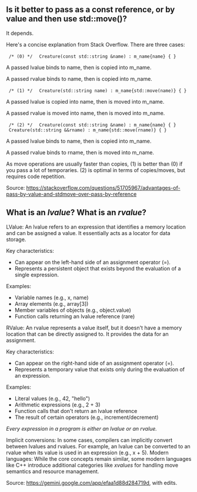 ## Is it better to pass as a const reference, or by value and then use std::move()?

It depends.

Here's a concise explanation from Stack Overflow. There are three cases:

` /* (0) */ `
` Creature(const std::string &name) : m_name{name} { }`

A passed lvalue binds to name, then is copied into m_name.

A passed rvalue binds to name, then is copied into m_name.

` /* (1) */ `
` Creature(std::string name) : m_name{std::move(name)} { }`

A passed lvalue is copied into name, then is moved into m_name.

A passed rvalue is moved into name, then is moved into m_name.

` /* (2) */ `
` Creature(const std::string &name) : m_name{name} { }`
` Creature(std::string &&rname) : m_name{std::move(rname)} { }`

A passed lvalue binds to name, then is copied into m_name.

A passed rvalue binds to rname, then is moved into m_name.

As move operations are usually faster than copies, (1) is better than
(0) if you pass a lot of temporaries. (2) is optimal in terms of
copies/moves, but requires code repetition.

Source:
<https://stackoverflow.com/questions/51705967/advantages-of-pass-by-value-and-stdmove-over-pass-by-reference>

## What is an *lvalue*? What is an *rvalue*?

LValue: An lvalue refers to an expression that identifies a memory location and can be assigned a value. It essentially acts as a locator for data storage.

Key characteristics:

- Can appear on the left-hand side of an assignment operator (=).
- Represents a persistent object that exists beyond the evaluation of a
  single expression.

Examples:

- Variable names (e.g., x, name)
- Array elements (e.g., array\[3\])
- Member variables of objects (e.g., object.value)
- Function calls returning an lvalue reference (rare)

RValue: An rvalue represents a value itself, but it doesn't have a memory location that can be directly assigned to. It provides the data for an assignment.

Key characteristics:

- Can appear on the right-hand side of an assignment operator (=).
- Represents a temporary value that exists only during the evaluation of
  an expression.

Examples:

- Literal values (e.g., 42, "hello")
- Arithmetic expressions (e.g., 2 + 3)
- Function calls that don't return an lvalue reference
- The result of certain operators (e.g., increment/decrement)

*Every expression in a program is either an lvalue or an rvalue.*

Implicit conversions: In some cases, compilers can implicitly convert between lvalues and rvalues. For example, an lvalue can be converted to an rvalue when its value is used in an expression (e.g., x + 5).
Modern languages: While the core concepts remain similar, some modern languages like C++ introduce additional categories like *xvalues* for handling move semantics and resource management.

Source: <https://gemini.google.com/app/efaa1d88d284719d>, with edits.